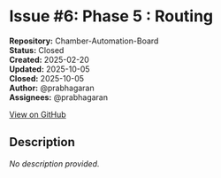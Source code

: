 # Issue #6: Phase 5 :  Routing

**Repository:** Chamber-Automation-Board  
**Status:** Closed  
**Created:** 2025-02-20  
**Updated:** 2025-10-05  
**Closed:** 2025-10-05  
**Author:** @prabhagaran  
**Assignees:** @prabhagaran  

[View on GitHub](https://github.com/Simtestlab/Chamber-Automation-Board/issues/6)

## Description

*No description provided.*